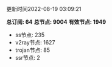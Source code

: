 更新时间2022-08-19 03:09:21

**总订阅: 64**
**总节点: 9004**
**有效节点: 1949**
- ss节点: 235
- v2ray节点: 1627
- trojan节点: 85
- ssr节点: 2
